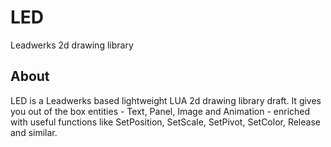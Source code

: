 # LED
Leadwerks 2d drawing library

## About
LED is a Leadwerks based lightweight LUA 2d drawing library draft. It gives you out of the box entities - Text, Panel, Image and Animation - enriched with useful functions like SetPosition, SetScale, SetPivot, SetColor, Release and similar.

